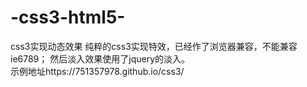 # -css3-html5-
css3实现动态效果
纯粹的css3实现特效，已经作了浏览器兼容，不能兼容ie6789；
然后淡入效果使用了jquery的淡入。
<br/>
示例地址https://751357978.github.io/css3/
